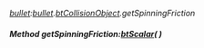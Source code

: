 _[bullet](../../modules/bullet/bullet-module.md):[bullet](../../modules/bullet/bullet-module.md).[btCollisionObject](../../modules/bullet/bullet-btcollisionobject.md).getSpinningFriction_
##### Method getSpinningFriction:[btScalar](../../modules/bullet/bullet-btscalar.md)(  )
